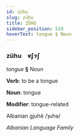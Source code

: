 ```yaml
---
id: zühu
slug: zühu
title: ZÜHU
sidebar_position: 519
hoverText: tongue § Noun
---
```


### zühu&emsp;<span kind="abugida">ⱴʄɂʃ</span>

*tongue* **§** Noun

**Verb**: to be a tongue

**Noun**: tongue

**Modifier**: tongue-related

Albanian gjuhë /ˈɟuhə/

*Albanian Language Family*